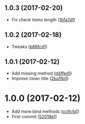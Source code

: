 <a name="1.0.3"></a>
## 1.0.3 (2017-02-20)

* Fix check items length ([1bfa7df](https://github.com/kikobeats/bellini-api/commit/1bfa7df))



<a name="1.0.2"></a>
## 1.0.2 (2017-02-18)

* Tweaks ([b88fcd1](https://github.com/kikobeats/bellini-api/commit/b88fcd1))



<a name="1.0.1"></a>
## 1.0.1 (2017-02-12)

* Add missing method ([d4ffed1](https://github.com/kikobeats/bellini-api/commit/d4ffed1))
* Improve clean title ([2ba1fb0](https://github.com/kikobeats/bellini-api/commit/2ba1fb0))



<a name="1.0.0"></a>
# 1.0.0 (2017-02-12)

* Add more bind methods ([cc9cfa1](https://github.com/kikobeats/bellini-api/commit/cc9cfa1))
* First commit ([52018e1](https://github.com/kikobeats/bellini-api/commit/52018e1))



